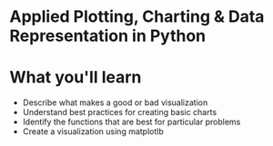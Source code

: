 # Applied Plotting, Charting & Data Representation in Python

# What you'll learn

- Describe what makes a good or bad visualization
- Understand best practices for creating basic charts
- Identify the functions that are best for particular problems
- Create a visualization using matplotlb